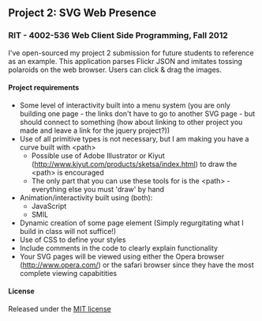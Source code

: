 ## Project 2: SVG Web Presence
### RIT - 4002-536 Web Client Side Programming, Fall 2012

I've open-sourced my project 2 submission for future students to reference as an example. This application parses Flickr JSON and imitates tossing polaroids on the web browser. Users can click & drag the images.

#### Project requirements
* Some level of interactivity built into a menu system (you are only building one page - the links don't have to go to another SVG page - but should connect to something (how about linking to other project you made and leave a link for the jquery project?))
* Use of all primitive types is not necessary, but I am making you have a curve built with \<path>
  * Possible use of Adobe Illustrator or Kiyut (http://www.kiyut.com/products/sketsa/index.html) to draw the \<path> is encouraged
  * The only part that you can use these tools for is the \<path> - everything else you must 'draw' by hand
* Animation/interactivity built using (both):
  * JavaScript
  * SMIL
* Dynamic creation of some page element (Simply regurgitating what I build in class will not suffice!)
* Use of CSS to define your styles
* Include comments in the code to clearly explain functionality
* Your SVG pages will be viewed using either the Opera browser (http://www.opera.com/) or the safari browser since they have the most complete viewing capabitities

#### License
Released under the [MIT license](http://opensource.org/licenses/MIT)